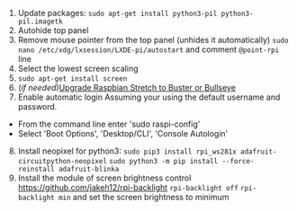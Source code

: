 
1.  Update packages:
    `sudo apt-get install python3-pil python3-pil.imagetk`
2.  Autohide top panel
3.  Remove mouse pointer from the top panel (unhides it automatically)
    `sudo nano /etc/xdg/lxsession/LXDE-pi/autostart` and comment `@point-rpi` line
4.  Select the lowest screen scaling
5.  `sudo apt-get install screen`
6.  (_if needed_)[Upgrade Raspbian Stretch to Buster or Bullseye](https://www.tomshardware.com/how-to/upgrade-raspberry-pi-os-to-bullseye-from-buster)
7.  Enable automatic login
    Assuming your using the default username and password.

- From the command line enter 'sudo raspi-config'
- Select 'Boot Options', 'Desktop/CLI', 'Console Autologin'

8. Install neopixel for python3:
`sudo pip3 install rpi_ws281x adafruit-circuitpython-neopixel`
`sudo python3 -m pip install --force-reinstall adafruit-blinka`
9. Install the module of screen brightness control
https://github.com/jakeh12/rpi-backlight
`rpi-backlight off`
`rpi-backlight min`
and set the screen brightness to minimum
